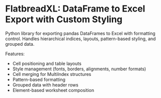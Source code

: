 # FlatbreadXL: DataFrame to Excel Export with Custom Styling

Python library for exporting pandas DataFrames to Excel with formatting control. Handles hierarchical indices, layouts, pattern-based styling, and grouped data.

Features:
- Cell positioning and table layouts
- Style management (fonts, borders, alignments, number formats)
- Cell merging for MultiIndex structures
- Pattern-based formatting
- Grouped data with header rows
- Element-based worksheet composition
